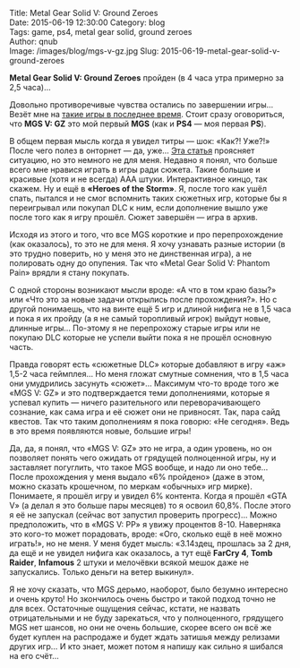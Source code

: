 Title: Metal Gear Solid V: Ground Zeroes  
Date: 2015-06-19 12:30:00
Category: blog  
Tags: game, ps4, metal gear solid, ground zeroes  
Author: qnub  
Image: /images/blog/mgs-v-gz.jpg
Slug: 2015-06-19-metal-gear-solid-v-ground-zeroes

**Metal Gear Solid V: Ground Zeroes** пройден (в 4 часа утра примерно за 2,5 часа)...

Довольно противоречивые чувства остались по завершении игры… Везёт мне на [такие игры в последнее время]({filename}/2015/02/2015-02-22-the-order-1886.md). Стоит сразу оговориться, что **MGS V: GZ** это мой первый **MGS** (как и **PS4** — моя первая **PS**).

В общем первая мысль когда я увидел титры — шок: «Как?! Уже?!» После чего полез в онторнет — да, уже… [Эта статья](http://www.igromania.ru/articles/227040/CHto_est_v_Metal_Gear_Solid_V_Ground_Zeroes.htm) проясняет ситуацию, но это немного не для меня. Недавно я понял, что больше всего мне нравися играть в игры ради сюжета. Такие большие и красивые (хотя и не всегда) ААА штуки. Интерактивное кинцо, так скажем. Ну и ещё в **«Heroes of the Storm»**. Я, после того как ушёл спать, пытался и не смог вспомнить таких сюжетных игр, которые бы я переигрывал или покупал DLC к ним, если дополнение вышло уже после того как я игру прошёл. Сюжет завершён — игра в архив.

Исходя из этого и того, что все MGS короткие и про перепрохождение (как оказалось), то это не для меня. Я хочу узнавать разные истории (в это трудно поверить, но у меня это не динственная игра), а не полировать одну до опупения. Так что «Metal Gear Solid V: Phantom Pain» врядли я стану покупать.

С одной стороны возникают мысли вроде: «А что в том краю базы?» или «Что это за новые задачи открылись после прохождения?». Но с другой понимаешь, что на винте ещё 5 игр и длиной нифига не в 1,5 часа и пока я их пройду (а я не самый торопливый игрок) выйдут новые, длинные игры… По-этому я не перепрохожу старые игры или не покупаю DLC которые не успели выйти пока я не прошёл основную часть.

Правда говорят есть «сюжетные DLC» которые добавляют в игру «аж» 1,5-2 часа геймплея… Но меня гложат смутные сомнения, что в 1,5 часа они умудрились засунуть «сюжет»… Максимум что-то вроде того же «MGS V: GZ» и это подтверждается теми дополнениями, которые я успевал купить — ничего разительного или переворачивающего сознание, как сама игра и её сюжет они не привносят. Так, пара сайд квестов. Так что таким дополнениям я пока говорю: «Не сегодня». Ведь в это время появляются новые, большие игры!

Да, да, я понял, что «MGS V: GZ» это не игра, а один уровень, но он позволяет понять чего ожидать от грядущей полноценной игры, ну и заставляет погуглить, что такое MGS вообще, и надо ли оно тебе… После прохождения у меня выдало «6% пройдено» (даже в этом, можно сказать крошечном, по меркам «обычных» игр мирке). Понимаете, я прошёл игру и увидел 6% контента. Когда я прошёл «GTA V» (а делал я это больше пары месяцев) то я освоил 60,8%. После этого я её не запускал (сейчас вот запустил проверить прогресс)… Можно предположить, что в «MGS V: PP» я увижу процентов 8-10. Наверняка это кого-то может порадовать, вроде: «Ого, сколько ещё в неё можно играть!», но не меня. У меня будет мысль: «3.14здец, прошлась за 2 дня, да ещё и не увидел нифига как оказалось, а тут ещё **FarCry 4**, **Tomb Raider**, **Infamous** 2 штуки и мелочёвки всякой мешок даже не запускались. Только деньги на ветер выкинул».

Я не хочу сказать, что MGS дерьмо, наоборот, было безумно интересно и очень круто! Но зкончилось очень быстро и такой подход точно не для всех. Остаточные ощущения сейчас, кстати, не назвать отрицательными и не буду зарекаться, что у полноценного, грядущего MGS нет шансов, но они не очень большие, скорее всего он всё же будет куплен на распродаже и будет ждать затишья между релизами других игр… И кто знает, может потом я напишу как сильно я шибался на его счёт…
